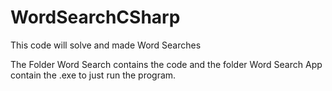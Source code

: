 # WordSearchCSharp
This code will solve and made Word Searches

The Folder Word Search contains the code and the folder Word Search App contain the .exe to just run the program.
